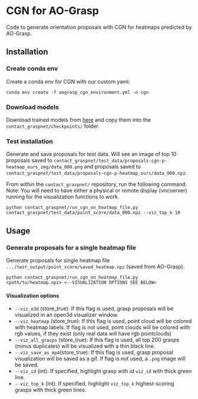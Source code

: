 # CGN for AO-Grasp

Code to generate orientation proposals with CGN for heatmaps predicted by AO-Grasp. 

## Installation 

### Create conda env

Create a conda env for CGN with our custom yaml:

```
conda env create -f aograsp_cgn_environment.yml -n cgn
```

### Download models

Download trained models from [here](https://drive.google.com/drive/folders/1tBHKf60K8DLM5arm-Chyf7jxkzOr5zGl?usp=sharing) and copy them into the `contact_graspnet/checkpoints/` folder.

### Test installation

Generate and save proposals for test data. Will see an image of top 10 proposals saved to `contact_graspnet/test_data/proposals-cgn-p-heatmap_ours_img/data_000.png` and proposals saved to `contact_graspnet/test_data/proposals-cgn-p-heatmap_ours/data_000.npz`.

From within the `contact_graspnet/` repository, run the following command. Note: You will need to have either a physical or remote display (vncserver) running for the visualization functions to work.

```
python contact_graspnet/run_cgn_on_heatmap_file.py contact_graspnet/test_data/point_score/data_000.npz --viz_top_k 10
```

## Usage

### Generate proposals for a single heatmap file

Generate proposals for single heatmap file `.../test_output/point_score/saved_heatmap.npz` (saved from AO-Grasp).

```
python contact_graspnet/run_cgn_on_heatmap_file.py <path/to/heatmap.npz> <--VISUALIZATION OPTIONS SEE BELOW>
```

#### Visualization options

- `--viz_o3d` (store_true): If this flag is used, grasp proposals will be visualized in an open3d visualizer window.
- `--viz_heatmap` (store_true): If this flag is used, point cloud will be colored with heatmap labels. If flag is not used, point clouds will be colored with rgb values, if they exist (only real data will have rgb pointclouds)
- `--viz_all_grasps` (store_true): If this flag is used, all top 200 grasps (minus duplicates) will be visualized with a thin black line.
- `--viz_save_as_mp4`(store_true): If this flag is used, grasp proposal visualization will be saved as a gif. If flag is not used, a `.png` image will be saved.
- `--viz_id` (int): If specified, highlight grasp with id `viz_id` with thick green line.
- `--viz_top_k` (int): If specified, highlight `viz_top_k` highest-scoring grasps with thick green lines.

